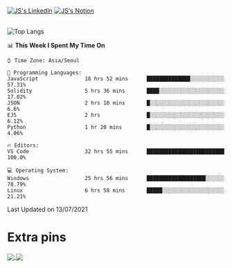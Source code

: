 
[![JS's LinkedIn](https://img.shields.io/badge/LinkedIn-blue?style=for-the-badge&logo=linkedin)](https://www.linkedin.com/in/jaeseung-lee-5a2a32139/) 
[![JS's Notion](https://img.shields.io/badge/Notion-black?style=for-the-badge&logo=notion)](https://bit.ly/93l04js) <br><br>
<!-- ![JS's GitHub stats](https://github-readme-stats-lemon-five.vercel.app/api?username=tkxkd0159&hide=contribs,prs,stars,issues&show_icons=true&theme=react&include_all_commits=true)   -->
![Top Langs](https://github-readme-stats-lemon-five.vercel.app/api/top-langs/?username=tkxkd0159&layout=compact&hide=jupyter%20notebook,scss&langs_count=10)  


<!--START_SECTION:waka-->
📊 **This Week I Spent My Time On** 

```text
⌚︎ Time Zone: Asia/Seoul

💬 Programming Languages: 
JavaScript               18 hrs 52 mins      ██████████████░░░░░░░░░░░   57.31% 
Solidity                 5 hrs 36 mins       ████░░░░░░░░░░░░░░░░░░░░░   17.02% 
JSON                     2 hrs 10 mins       █░░░░░░░░░░░░░░░░░░░░░░░░   6.6% 
EJS                      2 hrs               █░░░░░░░░░░░░░░░░░░░░░░░░   6.12% 
Python                   1 hr 20 mins        █░░░░░░░░░░░░░░░░░░░░░░░░   4.06%

🔥 Editors: 
VS Code                  32 hrs 55 mins      █████████████████████████   100.0%

💻 Operating System: 
Windows                  25 hrs 56 mins      ███████████████████░░░░░░   78.79% 
Linux                    6 hrs 58 mins       █████░░░░░░░░░░░░░░░░░░░░   21.21%

```


 Last Updated on 13/07/2021
<!--END_SECTION:waka-->

# Extra pins
<a href="https://github.com/tkxkd0159/go-chain">
  <img align="center" src="https://github-readme-stats-lemon-five.vercel.app/api/pin/?username=tkxkd0159&repo=go-chain&theme=react" />
</a>
<a href="https://github.com/tkxkd0159/dsalgo">
  <img align="center" src="https://github-readme-stats-lemon-five.vercel.app/api/pin/?username=tkxkd0159&repo=dsalgo&theme=react" />
</a>

<!---
- 🔭 I’m currently working on ...
- 🌱 I’m currently learning blockchain and distributed network
- 👯 I’m looking to collaborate on ...
- 🤔 I’m looking for help with ...
- 💬 Ask me about ...
- 📫 How to reach me: ...
- 😄 Pronouns: ...
- ⚡ Fun fact: ...
-->
